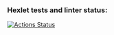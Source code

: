 ### Hexlet tests and linter status:
[![Actions Status](https://github.com/D-Striker/frontend-project-lvl1/workflows/hexlet-check/badge.svg)](https://github.com/D-Striker/frontend-project-lvl1/actions)